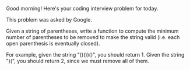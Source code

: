 Good morning! Here's your coding interview problem for today.This problem was asked by Google.Given a string of parentheses, write a function to compute the minimum number ofparentheses to be removed to make the string valid (i.e. each open parenthesisis eventually closed).For example, given the string "()())()", you should return 1. Given the string")(", you should return 2, since we must remove all of them.